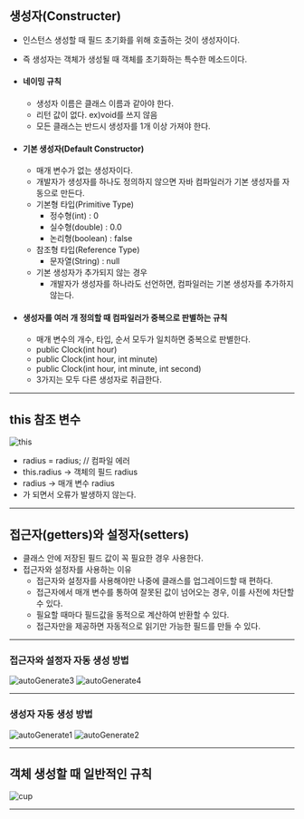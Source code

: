 
## 생성자(Constructer)
- 인스턴스 생성할 때 필드 초기화를 위해 호출하는 것이 생성자이다.
- 즉 생성자는 객체가 생성될 때 객체를 초기화하는 특수한 메소드이다.

- #### 네이밍 규칙
	- 생성자 이름은 클래스 이름과 같아야 한다.
	- 리턴 값이 없다. ex)void를 쓰지 않음
	- 모든 클래스는 반드시 생성자를 1개 이상 가져야 한다.

- #### 기본 생성자(Default Constructor)
	- 매개 변수가 없는 생성자이다.
	- 개발자가 생성자를 하나도 정의하지 않으면 자바 컴파일러가 기본 생성자를 자동으로 만든다.
	- 기본형 타입(Primitive Type)
		- 정수형(int) : 0
		- 실수형(double) : 0.0
		- 논리형(boolean) : false
	- 참조형 타입(Reference Type)
		- 문자열(String) : null
	- 기본 생성자가 추가되지 않는 경우
		- 개발자가 생성자를 하나라도 선언하면, 컴파일러는 기본 생성자를 추가하지 않는다.

- #### 생성자를 여러 개 정의할 때 컴파일러가 중복으로 판별하는 규칙
	- 매개 변수의 개수, 타입, 순서 모두가 일치하면 중복으로 판별한다.
	- public Clock(int hour)
	- public Clock(int hour, int minute)
	- public Clock(int hour, int minute, int second)
	- 3가지는 모두 다른 생성자로 취급한다.
	

---
## this 참조 변수

![this](https://github.com/LeeKangHo1/My-Java-study/assets/171015955/71e249bf-8664-42ab-9c39-05df22ead7d1)

- radius = radius; // 컴파일 에러
- this.radius -> 객체의 필드 radius
- radius -> 매개 변수 radius
- 가 되면서 오류가 발생하지 않는다.
---
## 접근자(getters)와 설정자(setters)
- 클래스 안에 저장된 필드 값이 꼭 필요한 경우 사용한다.
- 접근자와 설정자를 사용하는 이유
	- 접근자와 설정자를 사용해야만 나중에 클래스를 업그레이드할 때 편하다.
	- 접근자에서 매개 변수를 통하여 잘못된 값이 넘어오는 경우, 이를 사전에 차단할 수 있다.
	- 필요할 때마다 필드값을 동적으로 계산하여 반환할 수 있다.
	- 접근자만을 제공하면 자동적으로 읽기만 가능한 필드를 만들 수 있다.
---
### 접근자와 설정자 자동 생성 방법

![autoGenerate3](https://github.com/LeeKangHo1/My-Java-study/assets/171015955/c38fc063-bac4-4d3d-8239-0df55fde59a7)
![autoGenerate4](https://github.com/LeeKangHo1/My-Java-study/assets/171015955/33729b54-b1d4-429b-9fdf-742d8fc04990)

---
### 생성자 자동 생성 방법

![autoGenerate1](https://github.com/LeeKangHo1/My-Java-study/assets/171015955/6f8d4e3e-0453-4f2a-9c97-db1b912728fd)
![autoGenerate2](https://github.com/LeeKangHo1/My-Java-study/assets/171015955/ad8f5843-67f0-40af-b7b5-1c2baf81f20d)

---
## 객체 생성할 때 일반적인 규칙
![cup](https://github.com/LeeKangHo1/My-Java-study/assets/171015955/229d2d72-f97c-464e-bb34-d7d7d952edbf)

---
